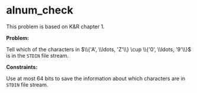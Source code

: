 # alnum_check

This problem is based on K&R chapter 1.

**Problem:**

Tell which of the characters in $\\{'A', \\ldots, 'Z'\\} \cup \\{'0', \\ldots, '9'\\}$ is in the `STDIN` file stream.

**Constraints:**

Use at most 64 bits to save the information about which characters are in `STDIN` file stream.
